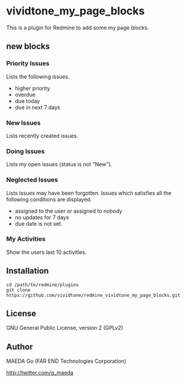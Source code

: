 # vividtone_my_page_blocks

This is a plugin for Redmine to add some my page blocks.


## new blocks

### Priority Issues

Lists the following issues.

* higher priority
* overdue
* due today
* due in next 7 days

### New Issues

Lists recently created issues.

### Doing Issues

Lists my open issues (status is not "New").

### Neglected Issues

Lists issues may have been forgotten. Issues which satisfies all the
following conditions are displayed.

* assigned to the user or assigned to nobody
* no updates for 7 days
* due date is not set.

### My Activities

Show the users last 10 activities.


## Installation

```
cd /path/to/redmine/plugins
git clone https://github.com/vividtone/redmine_vividtone_my_page_blocks.git
```

## License

GNU General Public License, version 2 (GPLv2)


## Author

MAEDA Go (FAR END Technologies Corporation)

http://twitter.com/g_maeda
